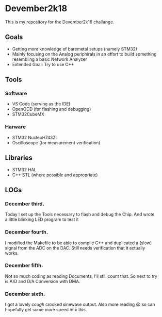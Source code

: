 # Devember2k18
This is my repository for the Devember2k18 challange.

## Goals 
* Getting more knowledge of baremetal setups (namely STM32)
* Mainly focusing on the Analog periphirals in an effort to build something resembling a basic Network Analyzer
* Extended Goal: Try to use C++
## Tools
### Software
* VS Code (serving as the IDE)
* OpenOCD (for flashing and debugging)
* STM32CubeMX
### Harware
* STM32 NucleoH743ZI
* Oscilloscope (for measurement verification)
## Libraries
* STM32 HAL
* C++ STL (where possible and appropriate)

## LOGs

### December third.
Today I set up the Tools necessary to flash and debug the Chip. And wrote a little blinking LED program to test it

### December fourth.
I modified the Makefile to be able to compile C++ and duplicated a (slow) signal from the ADC on the DAC. Still needs
verification that it actually works.

### December fifth. 
Not so much coding as reading Documents, I'll still count that. So next to try is A/D and D/A Conversion with DMA.

### December sixth.
I got a lovely *cough* crooked sinewave output. Also more reading :frowning: so can hopefully get some more speed into this. 